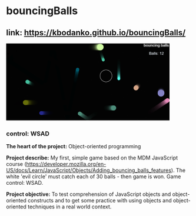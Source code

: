 # bouncingBalls

## link: https://kbodanko.github.io/bouncingBalls/


![game screen](https://github.com/kbodanko/bouncingBalls/blob/master/ScreenshotBouncing%20balls.png)

### control: WSAD

**The heart of the project:**
Object-oriented programming

**Project describe:**
My first, simple game based on the MDM JavaScript course (https://developer.mozilla.org/en-US/docs/Learn/JavaScript/Objects/Adding_bouncing_balls_features). The white 'evil circle' must catch each of 30 balls - then game is won. Game control: WSAD.


**Project objective:**
To test comprehension of JavaScript objects and object-oriented constructs and  to get some practice with using objects and object-oriented techniques in a real world context.



